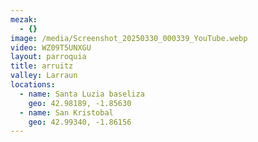```yaml
---
mezak:
  - {}
image: /media/Screenshot_20250330_000339_YouTube.webp
video: WZ09T5UNXGU
layout: parroquia
title: arruitz
valley: Larraun
locations:
  - name: Santa Luzia baseliza
    geo: 42.98189, -1.85630
  - name: San Kristobal
    geo: 42.99340, -1.86156
---
```

